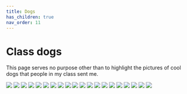 ```yaml
---
title: Dogs
has_children: true
nav_order: 11
---
```


# Class dogs
This page serves no purpose other than to highlight the pictures of cool dogs that people in my class sent me.

![](Apollo.jpg)
![](cosmo.jpg)
![](dog1.jpeg)
![](Dogs.png)
![](igarad.jpeg)
![](Image.jpeg)
![](image0.jpeg)
![](IMG_1065.jpeg)
![](IMG_1673.jpeg)
![](IMG_2700.jpeg)
![](IMG_3843.jpeg)
![](IMG_6154.JPG)
![](kane.jpeg)
![](morty.jpeg)
![](mrbijou.jpeg)
![](PXL_20220105_202234131.jpg)
![](roxie.jpeg)
![](SnoopDogg.jpg)
![](yalda.jpeg)
![](zorro.jpeg)